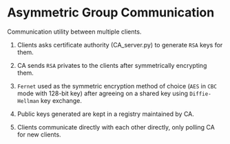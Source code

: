 # Asymmetric Group Communication

Communication utility between multiple clients.

1. Clients asks certificate authority (CA_server.py) to generate `RSA` keys for them.

1. CA sends `RSA` privates to the clients after symmetrically encrypting them.

1. `Fernet` used as the symmetric encryption method of choice (`AES` in `CBC` mode with 128-bit key) after agreeing on a shared key using `Diffie-Hellman` key exchange.

1. Public keys generated are kept in a registry maintained by CA.

1. Clients communicate directly with each other directly, only polling CA for new clients.
